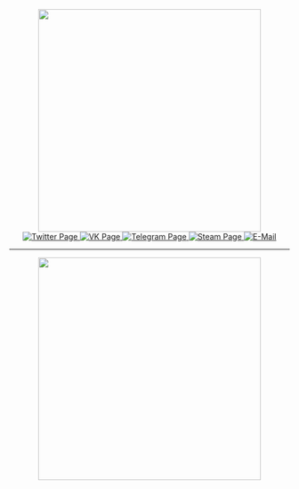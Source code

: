 <div id="header" align="center">
  <img src="https://kelthic.xyz/a1a1sd1.png" width="400"/>
</div>







<div id="badges" align="center">
  <a href="[https://twitter.com/kelthic](https://twitter.com/Mark_de_Rune)">
  <img src="https://img.shields.io/badge/Twitter-blue?style=for-the-badge&logo=twitter&logoColor=white" alt="Twitter Page"/>
  </a>
  <a href="https://vk.com/kelthic">
  <img src="https://img.shields.io/badge/VKontakte-blue?style=for-the-badge&logo=VK&logoColor=white" alt="VK Page"/>
  </a>
  <a href="https://t.me/kelthic">
  <img src="https://img.shields.io/badge/Telegram-blue?style=for-the-badge&logo=Telegram&logoColor=white" alt="Telegram Page"/>
  </a>
  <a href="https://steamcommunity.com/id/kelthic">
  <img src="https://img.shields.io/badge/Steam-black?style=for-the-badge&logo=Steam&logoColor=white" alt="Steam Page"/>
  </a>
  <a href="mailto:help@kelthic.xyz">
  <img src="https://img.shields.io/badge/Contact me-red?style=for-the-badge&logo=Microsoft-Outlook&logoColor=white" alt="E-Mail"/>
  </a>
  
</div>




---




<div id="header2" align="center"> 
  <img src="https://kelthic.xyz/13asa.png" width="400"/>
</div>











<!--
**Kelthic/Kelthic** is a ✨ _special_ ✨ repository because its `README.md` (this file) appears on your GitHub profile.

Here are some ideas to get you started:

- 🔭 I’m currently working on ...
- 🌱 I’m currently learning ...
- 👯 I’m looking to collaborate on ...
- 🤔 I’m looking for help with ...
- 💬 Ask me about ...
- 📫 How to reach me: ...
- 😄 Pronouns: ...
- ⚡ Fun fact: ...
-->
